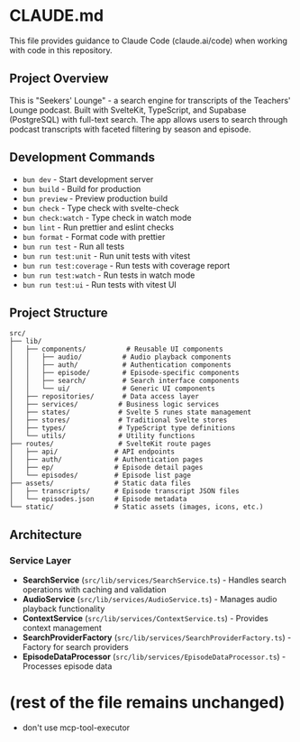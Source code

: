 # CLAUDE.md

This file provides guidance to Claude Code (claude.ai/code) when working with code in this repository.

## Project Overview

This is "Seekers' Lounge" - a search engine for transcripts of the Teachers' Lounge podcast. Built with SvelteKit, TypeScript, and Supabase (PostgreSQL) with full-text search. The app allows users to search through podcast transcripts with faceted filtering by season and episode.

## Development Commands

- `bun dev` - Start development server
- `bun build` - Build for production
- `bun preview` - Preview production build
- `bun check` - Type check with svelte-check
- `bun check:watch` - Type check in watch mode
- `bun lint` - Run prettier and eslint checks
- `bun format` - Format code with prettier
- `bun run test` - Run all tests
- `bun run test:unit` - Run unit tests with vitest
- `bun run test:coverage` - Run tests with coverage report
- `bun run test:watch` - Run tests in watch mode
- `bun run test:ui` - Run tests with vitest UI

## Project Structure

```
src/
├── lib/
│   ├── components/          # Reusable UI components
│   │   ├── audio/          # Audio playback components
│   │   ├── auth/           # Authentication components
│   │   ├── episode/        # Episode-specific components
│   │   ├── search/         # Search interface components
│   │   └── ui/             # Generic UI components
│   ├── repositories/       # Data access layer
│   ├── services/          # Business logic services
│   ├── states/            # Svelte 5 runes state management
│   ├── stores/            # Traditional Svelte stores
│   ├── types/             # TypeScript type definitions
│   └── utils/             # Utility functions
├── routes/                # SvelteKit route pages
│   ├── api/              # API endpoints
│   ├── auth/             # Authentication pages
│   ├── ep/               # Episode detail pages
│   └── episodes/         # Episode list page
├── assets/               # Static data files
│   ├── transcripts/      # Episode transcript JSON files
│   └── episodes.json     # Episode metadata
└── static/               # Static assets (images, icons, etc.)
```

## Architecture

### Service Layer

- **SearchService** (`src/lib/services/SearchService.ts`) - Handles search operations with caching and validation
- **AudioService** (`src/lib/services/AudioService.ts`) - Manages audio playback functionality
- **ContextService** (`src/lib/services/ContextService.ts`) - Provides context management
- **SearchProviderFactory** (`src/lib/services/SearchProviderFactory.ts`) - Factory for search providers
- **EpisodeDataProcessor** (`src/lib/services/EpisodeDataProcessor.ts`) - Processes episode data

# (rest of the file remains unchanged)

- don't use mcp-tool-executor
